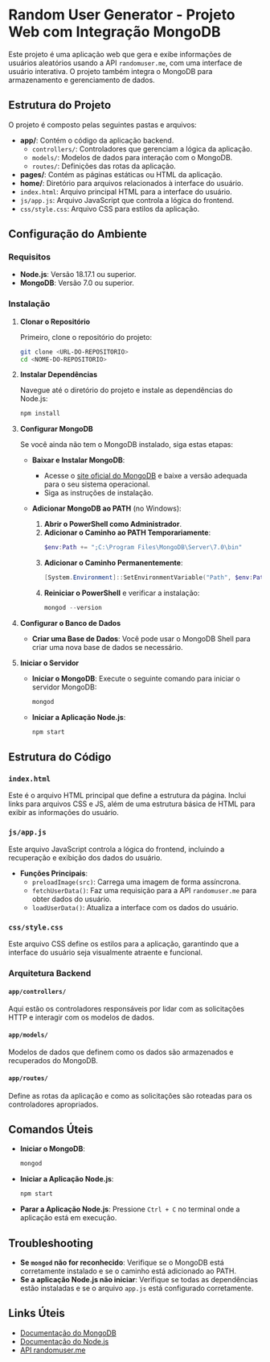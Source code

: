 
# Random User Generator - Projeto Web com Integração MongoDB

Este projeto é uma aplicação web que gera e exibe informações de usuários aleatórios usando a API `randomuser.me`, com uma interface de usuário interativa. O projeto também integra o MongoDB para armazenamento e gerenciamento de dados. 

## Estrutura do Projeto

O projeto é composto pelas seguintes pastas e arquivos:

- **app/**: Contém o código da aplicação backend.
  - `controllers/`: Controladores que gerenciam a lógica da aplicação.
  - `models/`: Modelos de dados para interação com o MongoDB.
  - `routes/`: Definições das rotas da aplicação.
- **pages/**: Contém as páginas estáticas ou HTML da aplicação.
- **home/**: Diretório para arquivos relacionados à interface do usuário.
- `index.html`: Arquivo principal HTML para a interface do usuário.
- `js/app.js`: Arquivo JavaScript que controla a lógica do frontend.
- `css/style.css`: Arquivo CSS para estilos da aplicação.

## Configuração do Ambiente

### Requisitos

- **Node.js**: Versão 18.17.1 ou superior.
- **MongoDB**: Versão 7.0 ou superior.

### Instalação

1. **Clonar o Repositório**

   Primeiro, clone o repositório do projeto:
   ```sh
   git clone <URL-DO-REPOSITORIO>
   cd <NOME-DO-REPOSITORIO>
   ```

2. **Instalar Dependências**

   Navegue até o diretório do projeto e instale as dependências do Node.js:
   ```sh
   npm install
   ```

3. **Configurar MongoDB**

   Se você ainda não tem o MongoDB instalado, siga estas etapas:

   - **Baixar e Instalar MongoDB**:
     - Acesse o [site oficial do MongoDB](https://www.mongodb.com/try/download/community) e baixe a versão adequada para o seu sistema operacional.
     - Siga as instruções de instalação.

   - **Adicionar MongoDB ao PATH** (no Windows):
     1. **Abrir o PowerShell como Administrador**.
     2. **Adicionar o Caminho ao PATH Temporariamente**:
        ```powershell
        $env:Path += ";C:\Program Files\MongoDB\Server\7.0\bin"
        ```
     3. **Adicionar o Caminho Permanentemente**:
        ```powershell
        [System.Environment]::SetEnvironmentVariable("Path", $env:Path + ";C:\Program Files\MongoDB\Server\7.0\bin", [System.EnvironmentVariableTarget]::Machine)
        ```
     4. **Reiniciar o PowerShell** e verificar a instalação:
        ```powershell
        mongod --version
        ```

4. **Configurar o Banco de Dados**

   - **Criar uma Base de Dados**: Você pode usar o MongoDB Shell para criar uma nova base de dados se necessário.

5. **Iniciar o Servidor**

   - **Iniciar o MongoDB**: Execute o seguinte comando para iniciar o servidor MongoDB:
     ```sh
     mongod
     ```
   - **Iniciar a Aplicação Node.js**:
     ```sh
     npm start
     ```

## Estrutura do Código

### `index.html`

Este é o arquivo HTML principal que define a estrutura da página. Inclui links para arquivos CSS e JS, além de uma estrutura básica de HTML para exibir as informações do usuário.

### `js/app.js`

Este arquivo JavaScript controla a lógica do frontend, incluindo a recuperação e exibição dos dados do usuário.

- **Funções Principais**:
  - `preloadImage(src)`: Carrega uma imagem de forma assíncrona.
  - `fetchUserData()`: Faz uma requisição para a API `randomuser.me` para obter dados do usuário.
  - `loadUserData()`: Atualiza a interface com os dados do usuário.

### `css/style.css`

Este arquivo CSS define os estilos para a aplicação, garantindo que a interface do usuário seja visualmente atraente e funcional.

### Arquitetura Backend

#### `app/controllers/`

Aqui estão os controladores responsáveis por lidar com as solicitações HTTP e interagir com os modelos de dados.

#### `app/models/`

Modelos de dados que definem como os dados são armazenados e recuperados do MongoDB.

#### `app/routes/`

Define as rotas da aplicação e como as solicitações são roteadas para os controladores apropriados.

## Comandos Úteis

- **Iniciar o MongoDB**:
  ```sh
  mongod
  ```

- **Iniciar a Aplicação Node.js**:
  ```sh
  npm start
  ```

- **Parar a Aplicação Node.js**:
  Pressione `Ctrl + C` no terminal onde a aplicação está em execução.

## Troubleshooting

- **Se `mongod` não for reconhecido**: Verifique se o MongoDB está corretamente instalado e se o caminho está adicionado ao PATH.
- **Se a aplicação Node.js não iniciar**: Verifique se todas as dependências estão instaladas e se o arquivo `app.js` está configurado corretamente.

## Links Úteis

- [Documentação do MongoDB](https://www.mongodb.com/docs/)
- [Documentação do Node.js](https://nodejs.org/en/docs/)
- [API randomuser.me](https://randomuser.me/)
